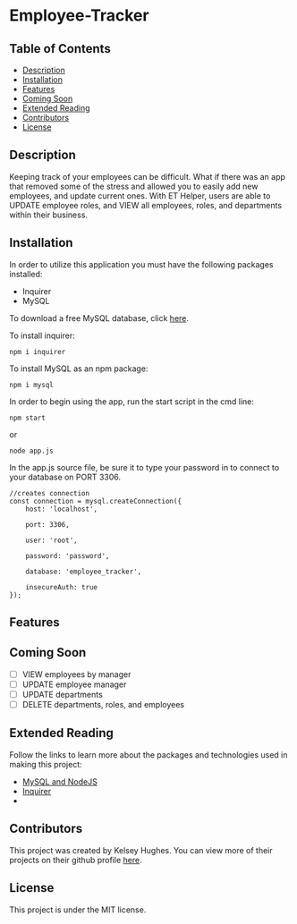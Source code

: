 # Employee-Tracker

## Table of Contents 
* [Description](#Description)
* [Installation](#Installation)
* [Features](#Usage)
* [Coming Soon](#Coming-Soon)
* [Extended Reading](#Extended-Reading)
* [Contributors](#Contributors)
* [License](#License)

## Description
Keeping track of your employees can be difficult. What if there was an app that removed some of the stress and allowed you to easily add new employees, and update current ones. With ET Helper, users are able to UPDATE employee roles, and VIEW all employees, roles, and departments within their business. 

## Installation
In order to utilize this application you must have the following packages installed: 
* Inquirer
* MySQL

To download a free MySQL database, click [here](https://www.mysql.com/downloads/).

To install inquirer: 
```
npm i inquirer
```

To install MySQL as an npm package: 
```
npm i mysql
```

In order to begin using the app, run the start script in the cmd line: 
```
npm start
```
or 

```
node app.js
```
In the app.js source file, be sure it to type your password in to connect to your database on PORT 3306. 
```
//creates connection 
const connection = mysql.createConnection({
    host: 'localhost', 

    port: 3306, 

    user: 'root', 

    password: 'password', 

    database: 'employee_tracker',

    insecureAuth: true
}); 
```
## Features 

## Coming Soon 
- [ ] VIEW employees by manager
- [ ] UPDATE employee manager
- [ ] UPDATE departments 
- [ ] DELETE departments, roles, and employees

## Extended Reading
Follow the links to learn more about the packages and technologies used in making this project: 
* [MySQL and NodeJS](https://www.w3schools.com/nodejs/nodejs_mysql.asp)
* [Inquirer](https://www.npmjs.com/package/inquirer)
* 

## Contributors 
This project was created by Kelsey Hughes. You can view more of their projects on their github profile [here](https://www.github.com/kelbri10).

## License 
This project is under the MIT license. 